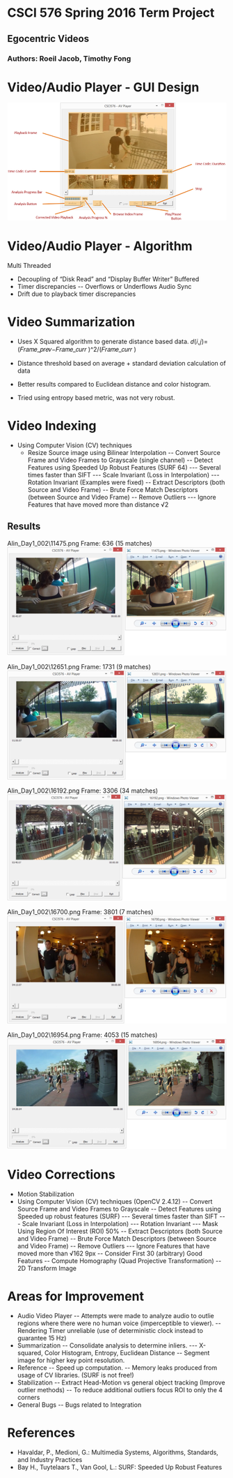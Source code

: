 # CSCI 576 Spring 2016 Term Project 
## Egocentric Videos 

 
### Authors: Roeil Jacob, Timothy Fong 

# Video/Audio Player - GUI Design
![alt text](https://github.com/rjacob/ProjectCSCI576/blob/master/gui.png)

# Video/Audio Player - Algorithm
Multi Threaded
 - Decoupling of “Disk Read” and “Display Buffer Writer”
Buffered 
 - Timer discrepancies
   -- Overflows or Underflows
Audio Sync
 - Drift due to playback timer discrepancies

# Video Summarization
 - Uses X Squared algorithm to generate distance based data.
𝑑(𝑖,𝑗)=(𝐹𝑟𝑎𝑚𝑒_𝑝𝑟𝑒𝑣−𝐹𝑟𝑎𝑚𝑒_𝑐𝑢𝑟𝑟 )^2/(𝐹𝑟𝑎𝑚𝑒_𝑐𝑢𝑟𝑟 )

 - Distance threshold based on average + standard deviation calculation of data

 - Better results compared to Euclidean distance and color histogram. 
 - Tried using entropy based metric, was not very robust.  

# Video Indexing
 - Using Computer Vision (CV) techniques
   - Resize Source image using Bilinear Interpolation
   -- Convert Source Frame and Video Frames to Grayscale (single channel)
   -- Detect Features using Speeded Up Robust Features (SURF 64)
   --- Several times faster than SIFT
   --- Scale Invariant (Loss in Interpolation)
   --- Rotation Invariant (Examples were fixed)
   -- Extract Descriptors (both Source and Video Frame)
   -- Brute Force Match Descriptors (between Source and Video Frame)
   -- Remove Outliers
   --- Ignore Features that have moved more than distance √2

## Results 
Alin_Day1_002\11475.png
Frame: 636 (15 matches)
![alt text](https://github.com/rjacob/ProjectCSCI576/blob/master/11475.png)

Alin_Day1_002\12651.png
Frame: 1731 (9 matches)
![alt text](https://github.com/rjacob/ProjectCSCI576/blob/master/12651.png)

Alin_Day1_002\16192.png
Frame: 3306 (34 matches)
![alt text](https://github.com/rjacob/ProjectCSCI576/blob/master/16192.png)

Alin_Day1_002\16700.png
Frame: 3801 (7 matches)
![alt text](https://github.com/rjacob/ProjectCSCI576/blob/master/16700.png)

Alin_Day1_002\16954.png
Frame: 4053 (15 matches)
![alt text](https://github.com/rjacob/ProjectCSCI576/blob/master/16954.png)

# Video Corrections
 - Motion Stabilization
 - Using Computer Vision (CV) techniques (OpenCV 2.4.12)
 -- Convert Source Frame and Video Frames to Grayscale
 -- Detect Features using Speeded up robust features (SURF)
 --- Several times faster than SIFT
 --- Scale Invariant (Loss in Interpolation)
 --- Rotation Invariant
 --- Mask Using Region Of Interest (ROI) 50%
 -- Extract Descriptors (both Source and Video Frame)
 -- Brute Force Match Descriptors (between Source and Video Frame)
 -- Remove Outliers
 --- Ignore Features that have moved more than √162  9px
 -- Consider First 30 (arbitrary) Good Features
 -- Compute Homography (Quad Projective Transformation)
 -- 2D Transform Image 

# Areas for Improvement
 - Audio Video Player
 -- Attempts were made to analyze audio to outlie regions where there were no human voice (imperceptible to viewer). 
 -- Rendering Timer unreliable (use of deterministic clock instead to guarantee 15 Hz)
 - Summarization
 -- Consolidate analysis to determine inliers.
 --- X-squared, Color Histogram, Entropy, Euclidean Distance
 -- Segment image for higher key point resolution.
 - Reference
 -- Speed up computation.
 -- Memory leaks produced from usage of CV libraries. (SURF is not free!)
 - Stabilization
 -- Extract Head-Motion vs general object tracking (Improve outlier methods)
 -- To reduce additional outliers focus ROI to only the 4 corners
 - General Bugs
 -- Bugs related to Integration

# References
 - Havaldar, P., Medioni, G.: Multimedia Systems, Algorithms, Standards, and Industry Practices
 - Bay H., Tuytelaars T., Van Gool, L.: SURF: Speeded Up Robust Features
